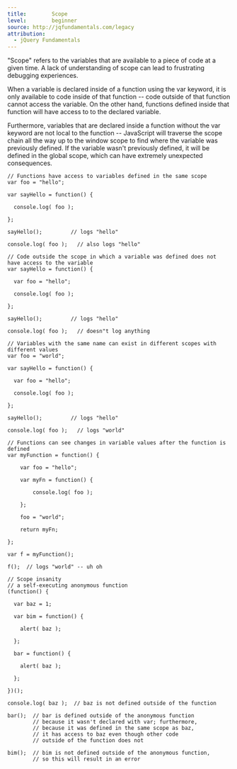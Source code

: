 ```yaml
---
title:        Scope
level:        beginner
source: http://jqfundamentals.com/legacy
attribution: 
  - jQuery Fundamentals
---
```


"Scope" refers to the variables that are available to a piece of code at a
given time. A lack of understanding of scope can lead to frustrating debugging
experiences.

When a variable is declared inside of a function using the var keyword, it is
only available to code inside of that function -- code outside of that function
cannot access the variable. On the other hand, functions defined inside that
function will have access to to the declared variable.

Furthermore, variables that are declared inside a function without the var
keyword are not local to the function -- JavaScript will traverse the scope
chain all the way up to the window scope to find where the variable was
previously defined. If the variable wasn't previously defined, it will be
defined in the global scope, which can have extremely unexpected consequences.

```
// Functions have access to variables defined in the same scope
var foo = "hello";

var sayHello = function() {

  console.log( foo );

};

sayHello();         // logs "hello"

console.log( foo );   // also logs "hello"
```

```
// Code outside the scope in which a variable was defined does not have access to the variable
var sayHello = function() {

  var foo = "hello";

  console.log( foo );

};

sayHello();         // logs "hello"

console.log( foo );   // doesn"t log anything
```

```
// Variables with the same name can exist in different scopes with different values
var foo = "world";

var sayHello = function() {

  var foo = "hello";

  console.log( foo );

};

sayHello();         // logs "hello"

console.log( foo );   // logs "world"
```

```
// Functions can see changes in variable values after the function is defined
var myFunction = function() {

    var foo = "hello";

    var myFn = function() {

        console.log( foo );

    };

    foo = "world";

    return myFn;

};

var f = myFunction();

f();  // logs "world" -- uh oh
```

```
// Scope insanity
// a self-executing anonymous function
(function() {

  var baz = 1;

  var bim = function() {

    alert( baz );

  };

  bar = function() {

    alert( baz );

  };

})();

console.log( baz );  // baz is not defined outside of the function

bar();  // bar is defined outside of the anonymous function
        // because it wasn't declared with var; furthermore,
        // because it was defined in the same scope as baz,
        // it has access to baz even though other code
        // outside of the function does not

bim();  // bim is not defined outside of the anonymous function,
        // so this will result in an error
```
